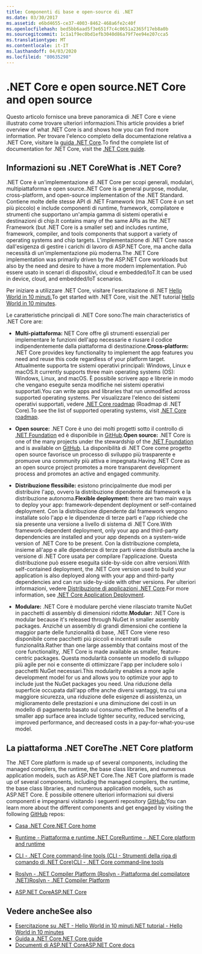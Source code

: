 ```yaml
---
title: Componenti di base e open-source di .NET
ms.date: 03/30/2017
ms.assetid: e6bd4655-ce37-4003-8462-468a6fe2c40f
ms.openlocfilehash: bed5bb6aad5f3e651f7c4c0651a2365f17eb8a0b
ms.sourcegitcommit: 1c1a1f9ec0bd1efb3040d86a79f7ee94e207cca5
ms.translationtype: MT
ms.contentlocale: it-IT
ms.lasthandoff: 04/03/2020
ms.locfileid: "80635298"
---
```

# <a name="net-core-and-open-source"></a><span data-ttu-id="18dd0-102">.NET Core e open source</span><span class="sxs-lookup"><span data-stu-id="18dd0-102">.NET Core and open source</span></span>

<span data-ttu-id="18dd0-103">Questo articolo fornisce una breve panoramica di .NET Core e viene illustrato come trovare ulteriori informazioni.</span><span class="sxs-lookup"><span data-stu-id="18dd0-103">This article provides a brief overview of what .NET Core is and shows how you can find more information.</span></span> <span data-ttu-id="18dd0-104">Per trovare l'elenco completo della documentazione relativa a .NET Core, visitare la [guida .NET Core](../../core/index.yml).</span><span class="sxs-lookup"><span data-stu-id="18dd0-104">To find the complete list of documentation for .NET Core, visit the [.NET Core guide](../../core/index.yml).</span></span>

## <a name="what-is-net-core"></a><span data-ttu-id="18dd0-105">Informazioni su .NET Core</span><span class="sxs-lookup"><span data-stu-id="18dd0-105">What is .NET Core?</span></span>  

<span data-ttu-id="18dd0-106">.NET Core è un'implementazione di .NET Core per scopi generali, modulari, multipiattaforma e open source.</span><span class="sxs-lookup"><span data-stu-id="18dd0-106">.NET Core is a general purpose, modular, cross-platform, and open-source implementation of the .NET Standard.</span></span> <span data-ttu-id="18dd0-107">Contiene molte delle stesse API di .NET Framework (ma .NET Core è un set più piccolo) e include componenti di runtime, framework, compilatore e strumenti che supportano un'ampia gamma di sistemi operativi e destinazioni di chip.</span><span class="sxs-lookup"><span data-stu-id="18dd0-107">It contains many of the same APIs as the .NET Framework (but .NET Core is a smaller set) and includes runtime, framework, compiler, and tools components that support a variety of operating systems and chip targets.</span></span> <span data-ttu-id="18dd0-108">L'implementazione di .NET Core nasce dall'esigenza di gestire i carichi di lavoro di ASP.NET Core, ma anche dalla necessità di un'implementazione più moderna.</span><span class="sxs-lookup"><span data-stu-id="18dd0-108">The .NET Core implementation was primarily driven by the ASP.NET Core workloads but also by the need and desire to have a more modern implementation.</span></span> <span data-ttu-id="18dd0-109">Può essere usato in scenari di dispositivi, cloud e embedded/IoT.</span><span class="sxs-lookup"><span data-stu-id="18dd0-109">It can be used in device, cloud, and embedded/IoT scenarios.</span></span>  
  
<span data-ttu-id="18dd0-110">Per iniziare a utilizzare .NET Core, visitare l'esercitazione di .NET [Hello World in 10 minuti.](https://dotnet.microsoft.com/learn/dotnet/hello-world-tutorial/intro)</span><span class="sxs-lookup"><span data-stu-id="18dd0-110">To get started with .NET Core, visit the .NET tutorial [Hello World in 10 minutes](https://dotnet.microsoft.com/learn/dotnet/hello-world-tutorial/intro).</span></span>  
  
<span data-ttu-id="18dd0-111">Le caratteristiche principali di .NET Core sono:</span><span class="sxs-lookup"><span data-stu-id="18dd0-111">The main characteristics of .NET Core are:</span></span>
  
- <span data-ttu-id="18dd0-112">**Multi-piattaforma:** NET Core offre gli strumenti essenziali per implementare le funzioni dell'app necessarie e riusare il codice indipendentemente dalla piattaforma di destinazione.</span><span class="sxs-lookup"><span data-stu-id="18dd0-112">**Cross-platform:** .NET Core provides key functionality to implement the app features you need and reuse this code regardless of your platform target.</span></span> <span data-ttu-id="18dd0-113">Attualmente supporta tre sistemi operativi principali: Windows, Linux e macOS.</span><span class="sxs-lookup"><span data-stu-id="18dd0-113">It currently supports three main operating systems (OS): Windows, Linux, and macOS.</span></span> <span data-ttu-id="18dd0-114">È possibile scrivere app e librerie in modo che vengano eseguite senza modifiche nei sistemi operativi supportati.</span><span class="sxs-lookup"><span data-stu-id="18dd0-114">You can write apps and libraries that run unmodified across supported operating systems.</span></span> <span data-ttu-id="18dd0-115">Per visualizzare l'elenco dei sistemi operativi supportati, vedere [.NET Core roadmap](https://github.com/dotnet/core/blob/master/roadmap.md) (Roadmap di .NET Core).</span><span class="sxs-lookup"><span data-stu-id="18dd0-115">To see the list of supported operating systems, visit [.NET Core roadmap](https://github.com/dotnet/core/blob/master/roadmap.md).</span></span>
  
- <span data-ttu-id="18dd0-116">**Open source:** .NET Core è uno dei molti progetti sotto il controllo di [.NET Foundation](https://www.dotnetfoundation.org/) ed è disponibile in [GitHub](https://github.com/).</span><span class="sxs-lookup"><span data-stu-id="18dd0-116">**Open source:** .NET Core is one of the many projects under the stewardship of the [.NET Foundation](https://www.dotnetfoundation.org/) and is available on [GitHub](https://github.com/).</span></span>  <span data-ttu-id="18dd0-117">La disponibilità di .NET Core come progetto open source favorisce un processo di sviluppo più trasparente e promuove una community più attiva e impegnata.</span><span class="sxs-lookup"><span data-stu-id="18dd0-117">Having .NET Core as an open source project promotes a more transparent development process and promotes an active and engaged community.</span></span>  
  
- <span data-ttu-id="18dd0-118">**Distribuzione flessibile:** esistono principalmente due modi per distribuire l'app, ovvero la distribuzione dipendente dal framework e la distribuzione autonoma.</span><span class="sxs-lookup"><span data-stu-id="18dd0-118">**Flexible deployment:** there are two main ways to deploy your app: framework-dependent deployment or self-contained deployment.</span></span> <span data-ttu-id="18dd0-119">Con la distribuzione dipendente dal framework vengono installate solo l'app e le dipendenze di terze parti e l'app richiede che sia presente una versione a livello di sistema di .NET Core.</span><span class="sxs-lookup"><span data-stu-id="18dd0-119">With framework-dependent deployment, only your app and third-party dependencies are installed and your app depends on a system-wide version of .NET Core to be present.</span></span> <span data-ttu-id="18dd0-120">Con la distribuzione completa, insieme all'app e alle dipendenze di terze parti viene distribuita anche la versione di .NET Core usata per compilare l'applicazione. Questa distribuzione può essere eseguita side-by-side con altre versioni.</span><span class="sxs-lookup"><span data-stu-id="18dd0-120">With self-contained deployment, the .NET Core version used to build your application is also deployed along with your app and third-party dependencies and can run side-by-side with other versions.</span></span> <span data-ttu-id="18dd0-121">Per ulteriori informazioni, vedere [Distribuzione di applicazioni .NET Core](../../core/deploying/index.md).</span><span class="sxs-lookup"><span data-stu-id="18dd0-121">For more information, see [.NET Core Application Deployment](../../core/deploying/index.md).</span></span>

- <span data-ttu-id="18dd0-122">**Modulare:** .NET Core è modulare perché viene rilasciato tramite NuGet in pacchetti di assembly di dimensioni ridotte.</span><span class="sxs-lookup"><span data-stu-id="18dd0-122">**Modular:** .NET Core is modular because it's released through NuGet in smaller assembly packages.</span></span> <span data-ttu-id="18dd0-123">Anziché un assembly di grandi dimensioni che contiene la maggior parte delle funzionalità di base, .NET Core viene reso disponibile come pacchetti più piccoli e incentrati sulle funzionalità.</span><span class="sxs-lookup"><span data-stu-id="18dd0-123">Rather than one large assembly that contains most of the core functionality, .NET Core is made available as smaller, feature-centric packages.</span></span> <span data-ttu-id="18dd0-124">Questa modularità consente un modello di sviluppo più agile per noi e consente di ottimizzare l'app per includere solo i pacchetti NuGet necessari.</span><span class="sxs-lookup"><span data-stu-id="18dd0-124">This modularity enables a more agile development model for us and allows you to optimize your app to include just the NuGet packages you need.</span></span> <span data-ttu-id="18dd0-125">Una riduzione della superficie occupata dall'app offre anche diversi vantaggi, tra cui una maggiore sicurezza, una riduzione delle esigenze di assistenza, un miglioramento delle prestazioni e una diminuzione dei costi in un modello di pagamento basato sul consumo effettivo.</span><span class="sxs-lookup"><span data-stu-id="18dd0-125">The benefits of a smaller app surface area include tighter security, reduced servicing, improved performance, and decreased costs in a pay-for-what-you-use model.</span></span>  
  
## <a name="the-net-core-platform"></a><span data-ttu-id="18dd0-126">La piattaforma .NET Core</span><span class="sxs-lookup"><span data-stu-id="18dd0-126">The .NET Core platform</span></span>
  
<span data-ttu-id="18dd0-127">The .NET Core platform is made up of several components, including the managed compilers, the runtime, the base class libraries, and numerous application models, such as ASP.NET Core.</span><span class="sxs-lookup"><span data-stu-id="18dd0-127">The .NET Core platform is made up of several components, including the managed compilers, the runtime, the base class libraries, and numerous application models, such as ASP.NET Core.</span></span> <span data-ttu-id="18dd0-128">È possibile ottenere ulteriori informazioni sui diversi componenti e impegnarsi visitando i seguenti repository [GitHub:](https://github.com/)</span><span class="sxs-lookup"><span data-stu-id="18dd0-128">You can learn more about the different components and get engaged by visiting the following [GitHub](https://github.com/) repos:</span></span>  
  
- [<span data-ttu-id="18dd0-129">Casa .NET Core</span><span class="sxs-lookup"><span data-stu-id="18dd0-129">.NET Core home</span></span>](https://github.com/dotnet/core)  
  
- [<span data-ttu-id="18dd0-130">Runtime - Piattaforma e runtime .NET Core</span><span class="sxs-lookup"><span data-stu-id="18dd0-130">Runtime - .NET Core platform and runtime</span></span>](https://github.com/dotnet/runtime)  
  
- [<span data-ttu-id="18dd0-131">CLI - .NET Core command-line tools (CLI - Strumenti della riga di comando di .NET Core)</span><span class="sxs-lookup"><span data-stu-id="18dd0-131">CLI - .NET Core command-line tools</span></span>](https://github.com/dotnet/cli)  
  
- [<span data-ttu-id="18dd0-132">Roslyn - .NET Compiler Platform (Roslyn - Piattaforma del compilatore .NET)</span><span class="sxs-lookup"><span data-stu-id="18dd0-132">Roslyn - .NET Compiler Platform</span></span>](https://github.com/dotnet/roslyn)  
  
- [<span data-ttu-id="18dd0-133">ASP.NET Core</span><span class="sxs-lookup"><span data-stu-id="18dd0-133">ASP.NET Core</span></span>](https://github.com/dotnet/aspnetcore)  
  
## <a name="see-also"></a><span data-ttu-id="18dd0-134">Vedere anche</span><span class="sxs-lookup"><span data-stu-id="18dd0-134">See also</span></span>

- [<span data-ttu-id="18dd0-135">Esercitazione su .NET - Hello World in 10 minuti</span><span class="sxs-lookup"><span data-stu-id="18dd0-135">.NET tutorial - Hello World in 10 minutes</span></span>](https://dotnet.microsoft.com/learn/dotnet/hello-world-tutorial/intro)
- [<span data-ttu-id="18dd0-136">Guida a .NET Core</span><span class="sxs-lookup"><span data-stu-id="18dd0-136">.NET Core guide</span></span>](../../core/index.yml)
- [<span data-ttu-id="18dd0-137">Documenti di ASP.NET Core</span><span class="sxs-lookup"><span data-stu-id="18dd0-137">ASP.NET Core docs</span></span>](/aspnet/core/)
